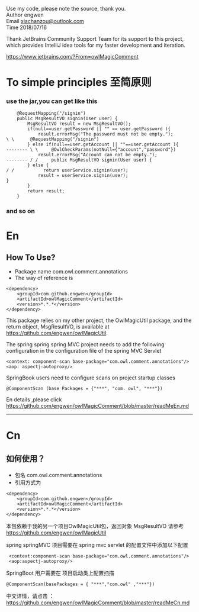 Use my code, please note the source, thank you.            
 Author engwen            
 Email xiachanzou@outlook.com            
 Time 2018/07/16
 
Thank JetBrains Community Support Team for its support to this project, which provides IntelliJ idea tools 
for my faster development and iteration.

 <url>https://www.jetbrains.com/?From=owlMagicComment

#  To simple principles   至简原则

### use the jar,you can get like this
    
        @RequestMapping("/signin")
        public MsgResultVO signin(User user) {
            MsgResultVO result = new MsgResultVO();
            if(null==user.getPassword || "" == user.getPassword ){
                result.errorMsg("The password must not be empty.");                \ \      @RequestMapping("/signin")
            } else if(null==user.getAccount || ""==user.getAccount ){      -------- \ \     @OwlCheckParams(notNull={"account","password"})
                result.errorMsg("Account can not be empty.");              -------- / /     public MsgResultVO signin(User user) {
            } else {                                                               / /           return userService.signin(user);
                result = userService.signin(user);                                          }
            }
            return result;
        }
   
###  and so on

#  En

##  How To Use?

* Package name
com.owl.comment.annotations
* The way of reference is

```
<dependency>
    <groupId>com.github.engwen</groupId>
    <artifactId>owlMagicComment</artifactId>
    <version>*.*.*</version>
</dependency>
```

This package relies on my other project, the OwlMagicUtil package, and the return object, MsgResultVO, is available at https://github.com/engwen/owlMagicUtil.

The spring spring spring MVC project needs to add the following configuration in the configuration file of the spring MVC Servlet

    <context: component-scan base-package="com.owl.comment.annotations"/>
    <aop: aspectj-autoproxy/>

SpringBook users need to configure scans on project startup classes

    @ComponentScan (base Packages = {"***", "com. owl", "***"})

En details ,please click <url>https://github.com/engwen/owlMagicComment/blob/master/readMeEn.md

-----
#  Cn

## 如何使用？
#### 

* 包名
com.owl.comment.annotations
* 引用方式为
```
<dependency>
    <groupId>com.github.engwen</groupId>
    <artifactId>owlMagicComment</artifactId>
    <version>*.*.*</version>
</dependency>
```

本包依赖于我的另一个项目OwlMagicUtil包，返回对象 MsgResultVO 请参考 https://github.com/engwen/owlMagicUtil

spring springMVC 项目需要在  spring mvc servlet 的配置文件中添加以下配置

     <context:component-scan base-package="com.owl.comment.annotations"/>
     <aop:aspectj-autoproxy/>
    
 SpringBoot 用户需要在 项目启动类上配置扫描
 
    @ComponentScan(basePackages = { "***","com.owl" ,"***"})




中文详情，请点击 ：<url>https://github.com/engwen/owlMagicComment/blob/master/readMeCn.md

